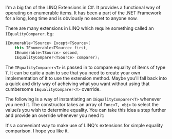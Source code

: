 I'm a big fan of the LINQ Extensions in C#. It provides a functional way of operating on enumerable items. It has been a part of the .NET Framework for a long, long time and is obviously no secret to anyone now.

There are many extensions in LINQ which require something called an `IEqualityComparer`. Eg:

```C#
IEnumerable<TSource> Except<TSource>(
    this IEnumerable<TSource> first, 
    IEnumerable<TSource> second, 
    IEqualityComparer<TSource> comparer);
```

The `IEqualityComparer<T>` is passed in to compare equality of items of type `T`. It can be quite a pain to see that you need to create your own implementation of it to use the extension method. Maybe you'll fall back into a quick and dirty way of acheiving what you want without using that cumbersome `IEqualityComparer<T>` override.

The following is a way of instantiating an `IEqualityComparer<T>` whenever you need it. The constructor takes an array of `Func<T, obj>` to select the value/s you wish to determine equality. You can take this idea a step further and provide an override whenever you need it:

<script src="https://gist.github.com/craigles/4afd9f7125d8fcc746afca74ee0bac60.js"></script>

It's a conveniant way to make use of LINQ's extensions for simple equality comparison. I hope you like it.
